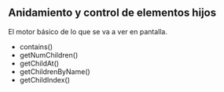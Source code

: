 ## Anidamiento y control de elementos hijos

El motor básico de lo que se va a ver en pantalla.

- contains()
- getNumChildren()
- getChildAt()
- getChildrenByName()
- getChildIndex()